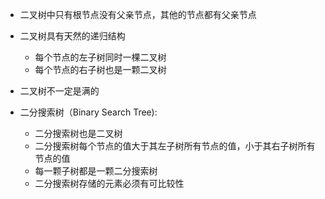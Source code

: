 * 二叉树中只有根节点没有父亲节点，其他的节点都有父亲节点
* 二叉树具有天然的递归结构
    * 每个节点的左子树同时一棵二叉树
    * 每个节点的右子树也是一颗二叉树

* 二叉树不一定是满的

* 二分搜索树（Binary Search Tree):
    * 二分搜索树也是二叉树
    * 二分搜索树每个节点的值大于其左子树所有节点的值，小于其右子树所有节点的值
    * 每一颗子树都是一颗二分搜索树
    * 二分搜索树存储的元素必须有可比较性
    
